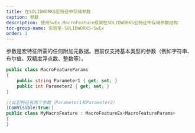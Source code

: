 ```yaml
---
title: 在SOLIDWORKS宏特征中存储参数
caption: 参数
description: 使用SwEx.MacroFeature框架在SOLIDWORKS宏特征中存储参数结构
toc-group-name: 实验室-SOLIDWORKS-SwEx
order: 1
---
```

参数是宏特征所需的任何附加元数据。目前仅支持基本类型的参数（例如字符串、布尔值、双精度浮点数、整数等）。

~~~ cs
public class MacroFeatureParams
{
    public string Parameter1 { get; set; }
    public int Parameter2 { get; set; }
}

//此宏特征有两个参数（Parameter1和Parameter2）
[ComVisible(true)]
public class MyMacroFeature : MacroFeatureEx<MacroFeatureParams>
{
}
~~~